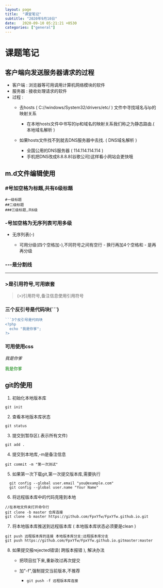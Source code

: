 ```yaml
---
layout: page
title:  "课堂笔记"
subtitle: "2020年9月10日"
date:   2020-09-10 05:21:21 +0530
categories: ["general"]
---
```


# 课题笔记

## 客户端向发送服务器请求的过程

- 客户端 : 浏览器等可用调用计算机网络模块的软件
- 服务器 : 接收处理请求的软件
- 过程 : 
  - 去hosts ( C://windows/System32/drivers/etc/ ) 文件中寻找域名与Ip的映射关系
  
    - 在本地hosts文件中书写的ip和域名的映射关系我们称之为静态路由.( 本地域名解析 )
  
  - 如果hosts文件找不到就去DNS服务器中去找. ( DNS域名解析 )
  
    - 全国公用的DNS服务器 ( 114.114.114.114 )
    - 手机把DNS改成8.8.8.8(谷歌公司)这样看小网站会更快哦
  
    

## m.d文件编辑使用

### #号加空格为标题,共有6级标题

```
#一级标题
##二级标题
###三级标题,共6级
```

### -号加空格为无序列表可用多级

- 无序列表(-)

     - 可用分级(四个空格加-),不同符号之间有空行
           - 换行再加4个空格和 - 是再再分级

 ### ---是分割线

---

  

  ### >是引用符号,可用嵌套

  > (>)引用符号,备注信息使用引用符号

  ### 三个反引号是代码块(```)

  ```php
  ```3个反引号是代码块
  <?php
  	echo "我是你爹";
  ?>
  ```

### 可用使用css

<i>我是你爹</i>

<div style="color:green;">我是你爹</div>

## git的使用

1. 初始化本地版本库

```
git init	
```

2. 查看本地版本库状态

```
git status
```

3. 提交到暂存区(.表示所有文件)

```
git add .
```

4. 提交到本地库,-m是备注信息

```
git commit -m "第一次测试"
```

5. 如果第一次下载git,第一次提交版本库,需要执行

```git
  git config --global user.email "you@example.com"
  git config --global user.name "Your Name"
```

6. 将远程版本库中的代码克隆到本地 

```
//在本地文件夹打开命令行
git clone -b master 仓库连接
git clone -b master https://github.com/FpxYfw/FpxYfw.github.io.git
```

7. 将本地版本库推送到远程版本库 ( 本地版本库状态必须要是clean )

``` 
git push 远程版本库的连接 本地版本库分支:远程版本库分支
git push https://github.com/FpxYfw/FpxYfw.github.io.gitmaster:master
```

8. 如果提交报rejected错误( 跨版本报错 ), 解决办法

   - 把项目拉下来,重新改过再次提交
   
   - 加"-f",强制提交当前版本,不推荐
   
     - ```
       git push -f 远程版本库连接
       ```


